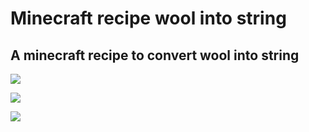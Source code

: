 # <!-- Header  1 --> Minecraft recipe wool into string

## <!-- Header 2 --> A minecraft recipe to convert wool into string

<!-- [![Donate](https://img.shields.io/badge/Donate-PayPal-green.svg)](leccioli.andrea@gmail.com) -->
<a href="https://paypal.me/AndreaLeccioli" title="Donate"><img src="https://img.shields.io/badge/Donate-PayPal-009cde.svg?style=for-the-badge"></a>


<a href="https://github.com/Andrea-98/Minecraft-recipe-wool-into-string/blob/master/woolintostring.zs" download><img src="http://open-axcss.com/home/wp-content/uploads/2016/09/download-button-large.png"/></a>

<a href="https://github.com/Andrea-98/Minecraft-recipe-wool-into-string/blob/master/LICENSE" Link><img src="https://upload.wikimedia.org/wikipedia/commons/thumb/9/93/GPLv3_Logo.svg/720px-GPLv3_Logo.svg.png"/></a>
